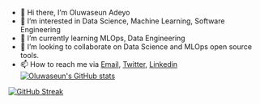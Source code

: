 - 👋 Hi there, I’m Oluwaseun Adeyo
- 👀 I’m interested in Data Science, Machine Learning, Software Engineering
- 🌱 I’m currently learning MLOps, Data Engineering
- 💞️ I’m looking to collaborate on Data Science and MLOps open source tools.
- 📫 How to reach me via [Email](johnadeyo@hotmail.com), [Twitter](https://twitter.com/Deh_yor), [Linkedin](https://www.linkedin.com/in/oluwaseun-adeyo-3a047612b/)
[![Oluwaseun's GitHub stats](https://github-readme-stats.vercel.app/api?username=seunboy1)](https://github.com/anuraghazra/github-readme-stats)

[![GitHub Streak](http://github-readme-streak-stats.herokuapp.com?user=seunboy1&theme=dracula&hide_border=true&sideNums=DDD832&fire=DDB9AA)](https://git.io/streak-stats)

<!---
seunboy1/seunboy1 is a ✨ special ✨ repository because its `README.md` (this file) appears on your GitHub profile.
You can click the Preview link to take a look at your changes.
--->
